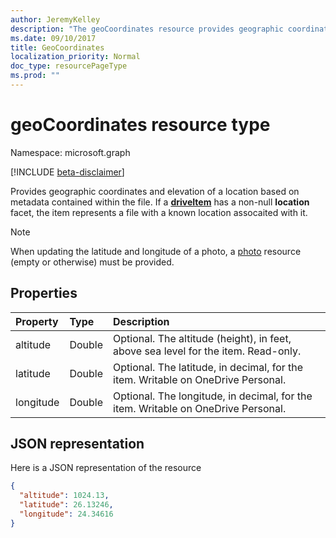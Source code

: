 ```yaml
---
author: JeremyKelley
description: "The geoCoordinates resource provides geographic coordinates and elevation of a location based on metadata contained within the file."
ms.date: 09/10/2017
title: GeoCoordinates
localization_priority: Normal
doc_type: resourcePageType
ms.prod: ""
---
```

# geoCoordinates resource type

Namespace: microsoft.graph

[!INCLUDE [beta-disclaimer](../../includes/beta-disclaimer.md)]

Provides geographic coordinates and elevation of a location based on metadata contained within the file.
If a [**driveItem**](driveitem.md) has a non-null **location** facet, the item represents a file with a known location assocaited with it.

> [!NOTE]
> When updating the latitude and longitude of a photo, a [photo](photo.md) resource (empty or otherwise) must be provided.

## Properties

| Property  | Type   | Description
|:----------|:-------|:--------------------------------------------------------
| altitude  | Double | Optional. The altitude (height), in feet,  above sea level for the item. Read-only.
| latitude  | Double | Optional. The latitude, in decimal, for the item. Writable on OneDrive Personal.
| longitude | Double | Optional. The longitude, in decimal, for the item. Writable on OneDrive Personal.

## JSON representation

Here is a JSON representation of the resource

<!-- {
  "blockType": "resource",
  "optionalProperties": [

  ],
  "@odata.type": "microsoft.graph.geoCoordinates"
}-->

```json
{
  "altitude": 1024.13,
  "latitude": 26.13246,
  "longitude": 24.34616
}
```

<!--
{
  "type": "#page.annotation",
  "description": "The location facet provides geographic location related properties for an item",
  "keywords": "location,geographic,item,onedrive",
  "section": "documentation",
  "tocPath": "Facets/Location",
  "suppressions": []
}
-->
